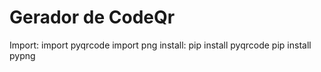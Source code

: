 # Gerador de CodeQr 


Import:
import pyqrcode
import png
install:
pip install pyqrcode
pip install pypng
